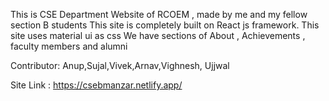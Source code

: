 This is CSE Department Website of RCOEM , made by me and my fellow section B students
This site is completely built on React js framework.
This site uses material ui as css
We have sections of About , Achievements , faculty members and alumni

Contributor: Anup,Sujal,Vivek,Arnav,Vighnesh, Ujjwal

Site Link : https://csebmanzar.netlify.app/
